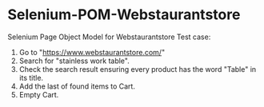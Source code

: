 # Selenium-POM-Webstaurantstore
Selenium Page Object Model for Webstaurantstore
Test case:
1. Go to "https://www.webstaurantstore.com/"
2. Search for "stainless work table".
3. Check the search result ensuring every product has the word "Table" in its title.
4. Add the last of found items to Cart.
5. Empty Cart.
